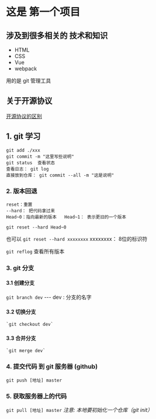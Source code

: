 # 这是 第一个项目

## 涉及到很多相关的 技术和知识

- HTML
- CSS
- Vue
- webpack

用的是 git 管理工具

## 关于开源协议
[开源协议的区别](https://baike.baidu.com/item/%E5%BC%80%E6%BA%90%E5%8D%8F%E8%AE%AE)

## 1. git 学习
```
git add ./xxx
git commit -m "这里写些说明"
git status  查看状态
查看日志： git log
直接放到仓库： git commit --all -m "这是说明"
```
### 2. 版本回退
```
reset：重置  
--hard： 把代码拿过来  
Head~0：指向最新的版本   Head~1： 表示更旧的一个版本
```

`git reset --hard Head~0`  

也可以 `git reset --hard xxxxxxxx`      xxxxxxxx： 8位的标识符 

`git reflog` 查看所有版本  

### 3. git 分支 


#### 3.1 创建分支

`git branch dev`  ---  dev : 分支的名字

  #### 3.2 切换分支

    `git checkout dev`

  #### 3.3 合并分支

    `git merge dev`

### 4. 提交代码 到 git 服务器 (github)

`git push [地址] master`

### 5. 获取服务器上的代码

`git pull [地址] master`
*注意: 本地要初始化一个仓库（git init）*
